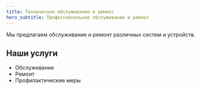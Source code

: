 ```yaml
---
title: Техническое обслуживание и ремонт
hero_subtitle: Профессиональное обслуживание и ремонт
---
```


Мы предлагаем обслуживание и ремонт различных систем и устройств.

## Наши услуги

- Обслуживание
- Ремонт
- Профилактические меры
